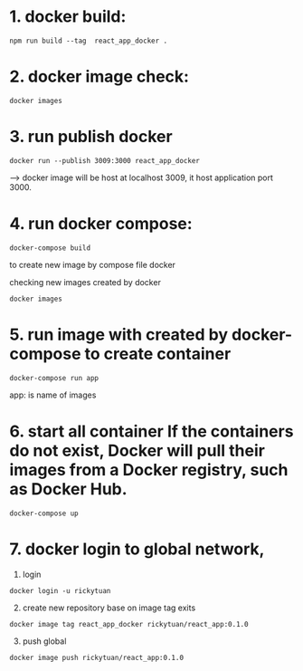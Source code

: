 # 1. docker build: 

```
npm run build --tag  react_app_docker .
```

# 2. docker image check: 

```
docker images
```
# 3. run publish docker

```
docker run --publish 3009:3000 react_app_docker 
```

--> docker image will be host at localhost 3009, it host application port 3000. 

# 4. run docker compose: 
```
docker-compose build
```
to create new image by compose file docker

checking new images created by docker
```
docker images
```

# 5. run image with created by docker-compose to create container

```
docker-compose run app
```
app: is name of images

# 6. start all container If the containers do not exist, Docker will pull their images from a Docker registry, such as Docker Hub.

```
docker-compose up
```

# 7. docker login to global network,
1. login 
```
docker login -u rickytuan
```
2. create new repository base on image tag exits
```
docker image tag react_app_docker rickytuan/react_app:0.1.0
```
3. push global
```
docker image push rickytuan/react_app:0.1.0
```